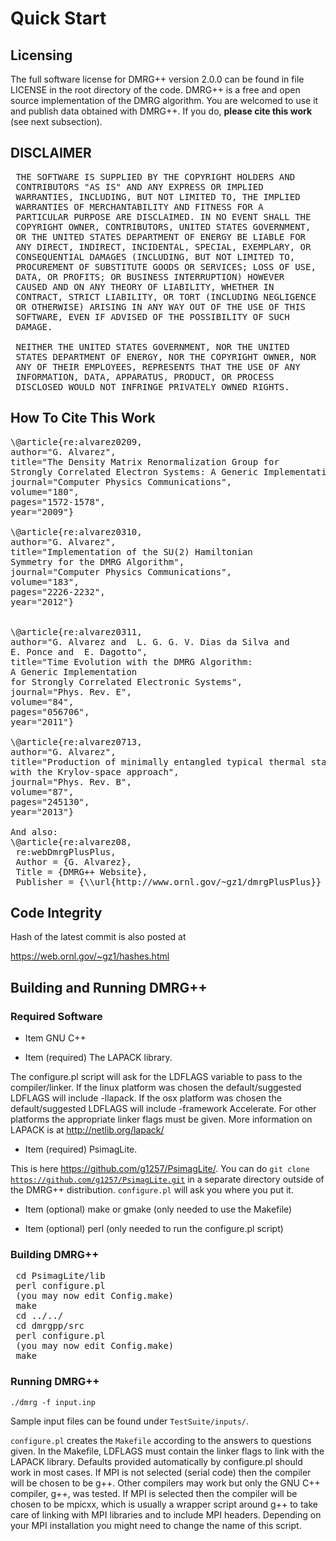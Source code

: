 # Quick Start

## Licensing


 The full software license for DMRG++ version 2.0.0
 can be found in file LICENSE in the root directory of the code.
 DMRG++ is a free and open source implementation of the
 DMRG algorithm. You are welcomed to use it and publish data
 obtained with DMRG++. If you do,
<b>please cite this work</b> (see next subsection).

## DISCLAIMER

<pre>
 THE SOFTWARE IS SUPPLIED BY THE COPYRIGHT HOLDERS AND
 CONTRIBUTORS "AS IS" AND ANY EXPRESS OR IMPLIED
 WARRANTIES, INCLUDING, BUT NOT LIMITED TO, THE IMPLIED
 WARRANTIES OF MERCHANTABILITY AND FITNESS FOR A
 PARTICULAR PURPOSE ARE DISCLAIMED. IN NO EVENT SHALL THE
 COPYRIGHT OWNER, CONTRIBUTORS, UNITED STATES GOVERNMENT,
 OR THE UNITED STATES DEPARTMENT OF ENERGY BE LIABLE FOR
 ANY DIRECT, INDIRECT, INCIDENTAL, SPECIAL, EXEMPLARY, OR
 CONSEQUENTIAL DAMAGES (INCLUDING, BUT NOT LIMITED TO,
 PROCUREMENT OF SUBSTITUTE GOODS OR SERVICES; LOSS OF USE,
 DATA, OR PROFITS; OR BUSINESS INTERRUPTION) HOWEVER
 CAUSED AND ON ANY THEORY OF LIABILITY, WHETHER IN
 CONTRACT, STRICT LIABILITY, OR TORT (INCLUDING NEGLIGENCE
 OR OTHERWISE) ARISING IN ANY WAY OUT OF THE USE OF THIS
 SOFTWARE, EVEN IF ADVISED OF THE POSSIBILITY OF SUCH
 DAMAGE.

 NEITHER THE UNITED STATES GOVERNMENT, NOR THE UNITED
 STATES DEPARTMENT OF ENERGY, NOR THE COPYRIGHT OWNER, NOR
 ANY OF THEIR EMPLOYEES, REPRESENTS THAT THE USE OF ANY
 INFORMATION, DATA, APPARATUS, PRODUCT, OR PROCESS
 DISCLOSED WOULD NOT INFRINGE PRIVATELY OWNED RIGHTS.
</pre>

## How To Cite This Work

<pre>
\@article{re:alvarez0209,
author="G. Alvarez",
title="The Density Matrix Renormalization Group for
Strongly Correlated Electron Systems: A Generic Implementation",
journal="Computer Physics Communications",
volume="180",
pages="1572-1578",
year="2009"}

\@article{re:alvarez0310,
author="G. Alvarez",
title="Implementation of the SU(2) Hamiltonian
Symmetry for the DMRG Algorithm",
journal="Computer Physics Communications",
volume="183",
pages="2226-2232",
year="2012"}


\@article{re:alvarez0311,
author="G. Alvarez and  L. G. G. V. Dias da Silva and
E. Ponce and  E. Dagotto",
title="Time Evolution with the DMRG Algorithm:
A Generic Implementation
for Strongly Correlated Electronic Systems",
journal="Phys. Rev. E",
volume="84",
pages="056706",
year="2011"}

\@article{re:alvarez0713,
author="G. Alvarez",
title="Production of minimally entangled typical thermal states
with the Krylov-space approach",
journal="Phys. Rev. B",
volume="87",
pages="245130",
year="2013"}

And also:
\@article{re:alvarez08,
 re:webDmrgPlusPlus,
 Author = {G. Alvarez},
 Title = {DMRG++ Website},
 Publisher = {\\url{http://www.ornl.gov/~gz1/dmrgPlusPlus}} }
</pre>

## Code Integrity

Hash of the latest commit is also posted at

https://web.ornl.gov/~gz1/hashes.html

## Building and Running DMRG++

### Required Software

- Item GNU C++

- Item (required) The LAPACK library.

 The configure.pl script will ask for the LDFLAGS variable
 to pass to the compiler/linker. If the linux platform was
 chosen the default/suggested LDFLAGS will include -llapack.
 If the osx platform was chosen the default/suggested LDFLAGS will
 include  -framework Accelerate.
 For other platforms the appropriate linker flags must be given.
 More information on LAPACK is at http://netlib.org/lapack/

- Item (required) PsimagLite.

 This is here https://github.com/g1257/PsimagLite/.
 You can do <code>git clone https://github.com/g1257/PsimagLite.git</code>
 in a separate directory
 outside of the DMRG++ distribution. `configure.pl` will ask you where you put it.

- Item (optional) make or gmake
(only needed to use the Makefile)

- Item (optional) perl
(only needed to run the configure.pl script)

### Building DMRG++
<pre>
 cd PsimagLite/lib
 perl configure.pl
 (you may now edit Config.make)
 make
 cd ../../
 cd dmrgpp/src
 perl configure.pl
 (you may now edit Config.make)
 make
</pre>

### Running DMRG++
 <code>./dmrg -f input.inp</code>

 Sample input files can be found under <code>TestSuite/inputs/</code>.

<code>configure.pl</code> creates the <code>Makefile</code>
 according to the answers to questions given.
 In the Makefile, LDFLAGS must contain the linker flags to
 link with the LAPACK library. Defaults provided
 automatically by configure.pl should work in most cases.
 If MPI is not selected (serial code) then the compiler will be chosen to be g++.
 Other compilers may work but only the GNU C++ compiler, g++, was tested.
 If MPI is selected then the compiler will be chosen to be mpicxx, which
 is usually a wrapper script around g++ to take care of linking with MPI libraries
 and to include MPI headers. Depending on your MPI installation you might need to
 change the name of this script.

